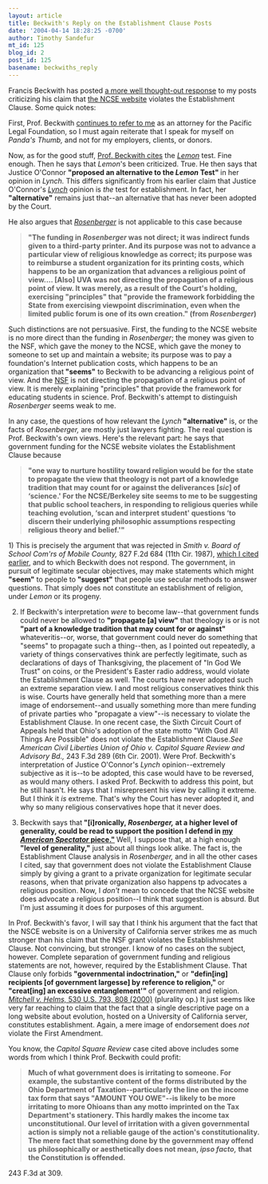 ```yaml
---
layout: article
title: Beckwith's Reply on the Establishment Clause Posts
date: '2004-04-14 18:28:25 -0700'
author: Timothy Sandefur
mt_id: 125
blog_id: 2
post_id: 125
basename: beckwiths_reply
---
```

Francis Beckwith has posted <a href="http://homepage.mac.com/francis.beckwith/ts.htm">a more well thought-out response</a> to my posts criticizing his claim that <a href="http://evolution.berkeley.edu/evosite/misconceps/IVAandreligion.shtml">the NCSE website</a> violates the Establishment Clause. Some quick notes:

<!--more-->

First, Prof. Beckwith <a href="http://www.moteworthy.com/archives/000325.html">continues to refer to me</a> as an attorney for the Pacific Legal Foundation, so I must again reiterate that I speak for myself on <i>Panda's Thumb,</i> and not for my employers, clients, or donors.

Now, as for the good stuff, <a href="http://homepage.mac.com/francis.beckwith/ts.htm">Prof. Beckwith cites</a> the <i><a href="http://caselaw.lp.findlaw.com/scripts/getcase.pl?navby=case&court=us&vol=403&page=602">Lemon</a> </i>test. Fine enough. Then he says that <i>Lemon</i>'s been criticized. True. He then says that Justice O'Connor <b>"proposed an alternative to the <i>Lemon</i> Test" </b>in her opinion in <i>Lynch.</i> This differs significantly from his earlier claim that Justice O'Connor's <i><a href="http://caselaw.lp.findlaw.com/cgi-bin/getcase.pl?court=US&vol=465&invol=668">Lynch</a></i> opinion is <i>the</i> test for establishment. In fact, her <b>"alternative"</b> remains just that--an alternative that has never been adopted by the Court. 

He also argues that <i><a href="http://caselaw.lp.findlaw.com/scripts/getcase.pl?navby=case&court=us&vol=515&page=819">Rosenberger</a></i> is not applicable to this case because <blockquote><b>"The funding in <i>Rosenberger </i>was not direct; it was indirect funds given to a third-party printer. And its purpose was not to advance a particular view of religious knowledge as correct; its purpose was to reimburse a student organization for its printing costs, which happens to be an organization that advances a religious point of view.... [Also] UVA was not directing the propagation of a religious point of view. It was merely, as a result of the Court's holding, exercising "principles" that "provide the framework forbidding the State from exercising viewpoint discrimination, even when the limited public forum is one of its own creation." (from <i>Rosenberger</i>) </b></blockquote>Such distinctions are not persuasive. First, the funding to the NCSE website is no more direct than the funding in <i>Rosenberger</i>; the money was given to the NSF, which gave the money to the NCSE, which gave the money to someone to set up and maintain a website; its purpose was to pay a foundation's Internet publication costs, which happens to be an organization that<b> "seems"</b> to Beckwith to be advancing a religious point of view. And the <a href="http://www.nsf.gov">NSF</a> is not directing the propagation of a religious point of view. It is merely explaining "principles" that provide the framework for educating students in science. Prof. Beckwith's attempt to distinguish <i>Rosenberger</i> seems weak to me.

In any case, the questions of how relevant the <i>Lynch</i><b> "alternative"</b> is, or the facts of <i>Rosenberger,</i> are mostly just lawyers fighting. The real question is Prof. Beckwith's own views. Here's the relevant part: he says that government funding for the NCSE website violates the Establishment Clause because <b><blockquote>"one way to nurture hostility toward religion would be for the state to propagate the view that theology is not part of a knowledge tradition that may count for or against the deliverances [<i>sic</i>] of ‘science.' For the NCSE/Berkeley site seems to me to be suggesting that public school teachers, in responding to religious queries while teaching evolution, ‘scan and interpret student' questions ‘to discern their underlying philosophic assumptions respecting religious theory and belief.'"</b></blockquote>1) This is precisely the argument that was rejected in <i>Smith v. Board of School Com'rs of Mobile County,</i> 827 F.2d 684 (11th Cir. 1987), <a href="http://www.pandasthumb.org/pt-archives/000132.html">which I cited earlier,</a> and to which Beckwith does not respond. The government, in pursuit of legitimate secular objectives, may make statements which might <b>"seem"</b> to people to<b> "suggest"</b> that people use secular methods to answer questions. That simply does not constitute an establishment of religion, under <i>Lemon</i> or its progeny.

2) If Beckwith's interpretation <i>were</i> to become law--that government funds could never be allowed to <b>"propagate [a] view"</b> that theology is or is not<b> "part of a knowledge tradition that may count for or against"</b> whateveritis--or, worse, that government could never do something that "seems" to propagate such a thing--then, as I pointed out repeatedly, a variety of things conservatives think are perfectly legitimate, such as declarations of days of Thanksgiving, the placement of "In God We Trust" on coins, or the President's Easter radio address, would violate the Establishment Clause as well. The courts have never adopted such an extreme separation view. I and most religious conservatives think this is wise. Courts have generally held that something more than a mere image of endorsement--and usually something more than mere funding of private parties who "propagate a view"--is necessary to violate the Establishment Clause. In one recent case, the Sixth Circuit Court of Appeals held that Ohio's adoption of the state motto "With God All Things Are Possible" does not violate the Establishment Clause.<i>See American Civil Liberties Union of Ohio v. Capitol Square Review and Advisory Bd., </i>243 F.3d 289 (6th Cir. 2001). Were Prof. Beckwith's interpretation of Justice O'Connor's <i>Lynch</i> opinion--extremely subjective as it is--to be adopted, this case would have to be reversed, as would many others. I asked Prof. Beckwith to address this point, but he still hasn't. He says that I misrepresent his view by calling it extreme. But I think it <i>is</i> extreme. That's why the Court has never adopted it, and why so many religious conservatives hope that it never does.

3) Beckwith says that<b> "[i]ronically,<i> Rosenberger,</i> at a higher level of generality, could be read to support the position I defend in <a href="http://www.spectator.org/util/print.asp?art_id=6395">my <i>American Spectator </i>piece."</a> </b>Well, I suppose that, at a high enough <b>"level of generality,"</b> just about all things look alike. The fact is, the Establishment Clause analysis in <i>Rosenberger,</i> and in all the other cases I cited, say that government does not violate the Establishment Clause simply by giving a grant to a private organization for legitimate secular reasons, when that private organization also happens tp advocates a religious position. Now, I <i>don't</i> mean to concede that the NCSE website does advocate a religious position--I think that suggestion is absurd. But I'm just assuming it does for purposes of this argument.

In Prof. Beckwith's favor, I will say that I think his argument that the fact that the NSCE website is on a University of California server strikes me as much stronger than his claim that the NSF grant violates the Establishment Clause. Not convincing, but stronger. I know of no cases on the subject, however. Complete separation of government funding and religious statements are not, however, required by the Establishment Clause. That Clause only forbids<b> "governmental indoctrination,"</b> or <b>"defin[ing] recipients [of government largesse] by reference to religion," </b>or<b> "creat[ing] an excessive entanglement'" </b>of government and religion. <i><a href="http://supct.law.cornell.edu/supct/html/98-1648.ZO.html">Mitchell v. Helms,</i> 530 U.S. 793, 808 (2000)</a> (plurality op.) It just seems like very far reaching to claim that the fact that a single descriptive page on a long website about evolution, hosted on a University of California server, constitutes establishment. Again, a mere image of endorsement does <i>not</i> violate the First Amendment.

You know, the <i>Capitol Square Review</i> case cited above includes some words from which I think Prof. Beckwith could profit:<b><blockquote>Much of what government does is irritating to someone. For example, the substantive content of the forms distributed by the Ohio Department of Taxation--particularly the line on the income tax form that says "AMOUNT YOU OWE"--is likely to be more irritating to more Ohioans than any motto imprinted on the Tax Department's stationery. This hardly makes the income tax unconstitutional. Our level of irritation with a given governmental action is simply not a reliable gauge of the action's constitutionality. The mere fact that something done by the government may offend us philosophically or aesthetically does not mean, <i>ipso facto,</i> that the Constitution is offended.</b></blockquote>243 F.3d at 309.

